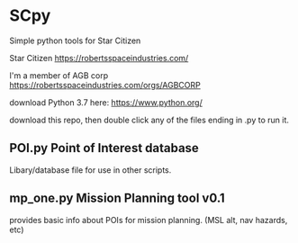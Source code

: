 # SCpy
Simple python tools for Star Citizen

Star Citizen https://robertsspaceindustries.com/ 

I'm a member of AGB corp https://robertsspaceindustries.com/orgs/AGBCORP

download Python 3.7 here: https://www.python.org/

download this repo, then double click any of the files ending in .py to run it.

## POI.py Point of Interest database

Libary/database file for use in other scripts.


## mp_one.py Mission Planning tool v0.1

provides basic info about POIs for mission planning. (MSL alt, nav hazards, etc)
